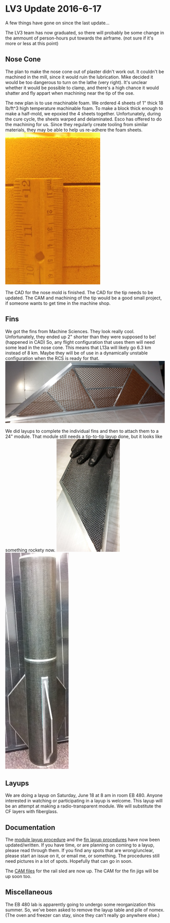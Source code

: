 # LV3 Update 2016-6-17
A few things have gone on since the last update...

The LV3 team has now graduated, so there will probably be some change in the ammount of person-hours put towards the airframe. (not sure if it's more or less at this point)

## Nose Cone
The plan to make the nose cone out of plaster didn't work out. It couldn't be machined in the mill, since it would ruin the lubrication. Mike decided it would be too dangerous to turn on the lathe (very right). It's unclear whether it would be possible to clamp, and there's a high chance it would shatter and fly appart when machining near the tip of the ose. 

The new plan is to use machinable foam. We ordered 4 sheets of 1" thick 18 lb/ft^3 high temperature machinable foam. 
To make a block thick enough to make a half-mold, we epoxied the 4 sheets together. Unfortunately, during the cure cycle, the sheets warped and delaminated. 
Esco has offered to do the machining for us. Since they regularly create tooling from similar materials, they may be able to help us re-adhere the foam sheets.
![The delaminated layer of machinable foam.](../img/foamDelam.jpg)

The CAD for the nose mold is finished. The CAD for the tip needs to be updated. The CAM and machining of the tip would be a good small project, if someone wants to get time in the machine shop.

## Fins
We got the fins from Machine Sciences. They look really cool. Unfortunately, they ended up 2" shorter than they were supposed to be! (happened in CAD) So, any flight configuration that uses them will need some lead in the nose cone. This means that L13a will likely go 6.3 km instead of 8 km. Maybe they will be of use in a dynamically unstable configuration when the RCS is ready for that.
![A fin with nomex filling the spaces between the support beams.](../img/finNomex.jpg)

We did layups to complete the individual fins and then to attach them to a 24" module. That module still needs a tip-to-tip layup done, but it looks like something rockety now. 
![A fin with CF covering the internal features.](../img/finCF.jpg)
![A fin can connected to an 18 inch module. (no surfacing or tip-to-tip)](../img/finCan_and_18inch_black.jpg)

## Layups
We are doing a layup on Saturday, June 18 at 8 am in room EB 480. Anyone interested in watching or participating in a layup is welcome.
This layup will be an attempt at making a radio-transparent module. We will substitute the CF layers with fiberglass. 

## Documentation
The [module layup procedure](../mfg/moduleProcedure.md) and the [fin layup procedures](../mfg/finProcedure.md) have now been updated/written. 
If you have time, or are planning on coming to a layup, please read through them. If you find any spots that are wrong/unclear, please start an issue on it, or email me, or something. 
The procedures still need pictures in a lot of spots. Hopefully that can go in soon.

The [CAM files](../../cad/railSled/CAM) for the rail sled are now up. The CAM for the fin jigs will be up soon too. 

## Miscellaneous
The EB 480 lab is apparently going to undergo some reorganization this summer. So, we've been asked to remove the layup table and pile of nomex. (The oven and freezer can stay, since they can't really go anywhere else.)
